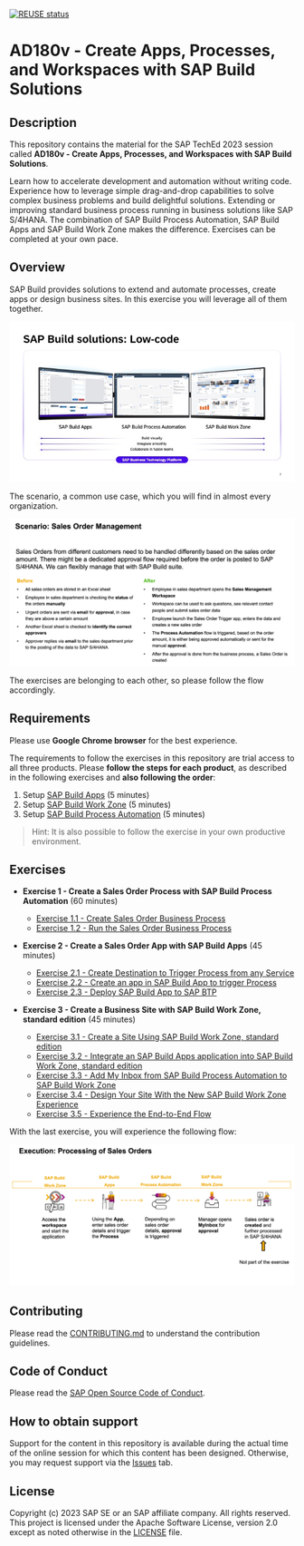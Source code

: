 [![REUSE status](https://api.reuse.software/badge/github.com/SAP-samples/teched2023-AD180v)](https://api.reuse.software/info/github.com/SAP-samples/teched2023-AD180v)

# AD180v - Create Apps, Processes, and Workspaces with SAP Build Solutions

## Description

This repository contains the material for the SAP TechEd 2023 session called **AD180v - Create Apps, Processes, and Workspaces with SAP Build Solutions**.

Learn how to accelerate development and automation without writing code. Experience how to leverage simple drag-and-drop capabilities to solve complex business problems and build delightful solutions. Extending or improving standard business process running in business solutions like SAP S/4HANA. 
The combination of SAP Build Process Automation, SAP Build Apps and SAP Build Work Zone makes the difference. 
Exercises can be completed at your own pace. 

## Overview

SAP Build provides solutions to extend and automate processes, create apps or design business sites. In this exercise you will leverage all of them together.

![1](SAPBuildlowcode.jpeg)

The scenario, a common use case, which you will find in almost every organization.

![2](Scenario.png)

The exercises are belonging to each other, so please follow the flow accordingly.

## Requirements

Please use **Google Chrome browser** for the best experience.

The requirements to follow the exercises in this repository are trial access to all three products.
Please **follow the steps for each product**, as described in the following exercises and **also following the order**:
1. Setup [SAP Build Apps](exercises/0_Setup_Trial_Landscape/1_build-apps-trial-booster/build-apps-trial-booster.md) (5 minutes)
2. Setup [SAP Build Work Zone](exercises/0_Setup_Trial_Landscape/2_cp-portal-cloud-foundry-getting-started/cp-portal-cloud-foundry-getting-started.md) (5 minutes)
3. Setup [SAP Build Process Automation](exercises/0_Setup_Trial_Landscape/3_spa-subscribe-free-trial/spa-subscribe-free-trial.md) (5 minutes)

>Hint: It is also possible to follow the exercise in your own productive environment.

## Exercises

- **Exercise 1 - Create a Sales Order Process with SAP Build Process Automation** (60 minutes)
    - [Exercise 1.1 - Create Sales Order Business Process](exercises/1_Build_Process_Automation/1_1_spa-academy-salesorder/spa-academy-salesorder.md)
    - [Exercise 1.2 - Run the Sales Order Business Process](exercises/1_Build_Process_Automation/1_2_spa-academy-run-salesorderprocess/spa-academy-run-salesorderprocess.md)
  
- **Exercise 2 - Create a Sales Order App with SAP Build Apps** (45 minutes)
    - [Exercise 2.1 - Create Destination to Trigger Process from any Service](exercises/2_Build_Apps/1_spa-create-service-instance-destination/spa-create-service-instance-destination.md)
    - [Exercise 2.2 - Create an app in SAP Build App to trigger Process](exercises/2_Build_Apps/2_build-apps-workflow-trigger/build-apps-workflow-trigger.md)
    - [Exercise 2.3 - Deploy SAP Build App to SAP BTP](exercises/2_Build_Apps/3_build-apps-deploy/build-apps-deply.md)
  
- **Exercise 3 - Create a Business Site with SAP Build Work Zone, standard edition** (45 minutes)
    - [Exercise 3.1 - Create a Site Using SAP Build Work Zone, standard edition](exercises/3_Build_Work_Zone/1_Create_a_Site_Using_SAP_Build_Work_Zone/Create_a_Site_Using_SAP_Build_Work_Zone.md)
    - [Exercise 3.2 - Integrate an SAP Build Apps application into SAP Build Work Zone, standard edition](exercises/3_Build_Work_Zone/2_Integrate_an_SAP_Build_Apps_application_into_SAPBuildWorkZone/workzone-build-sales-app.md)
    - [Exercise 3.3 - Add My Inbox from SAP Build Process Automation to SAP Build Work Zone](exercises/3_Build_Work_Zone/3_spa-configure-workzone/AddMyInboxWZ.md)
    - [Exercise 3.4 - Design Your Site With the New SAP Build Work Zone Experience](exercises/3_Build_Work_Zone/4_Design_Your_Site_With_the_New_SAP_Build_Work_Zone_Experience/cp-portal-cloud-foundry-spaces-pages.md)
    - [Exercise 3.5 - Experience the End-to-End Flow](exercises/3_Build_Work_Zone/5_EndtoEndRun/Run.md)

With the last exercise, you will experience the following flow:

![3](Scenario2.png)


## Contributing
Please read the [CONTRIBUTING.md](./CONTRIBUTING.md) to understand the contribution guidelines.

## Code of Conduct
Please read the [SAP Open Source Code of Conduct](https://github.com/SAP-samples/.github/blob/main/CODE_OF_CONDUCT.md).

## How to obtain support

Support for the content in this repository is available during the actual time of the online session for which this content has been designed. Otherwise, you may request support via the [Issues](../../issues) tab.

## License
Copyright (c) 2023 SAP SE or an SAP affiliate company. All rights reserved. This project is licensed under the Apache Software License, version 2.0 except as noted otherwise in the [LICENSE](LICENSES/Apache-2.0.txt) file.
